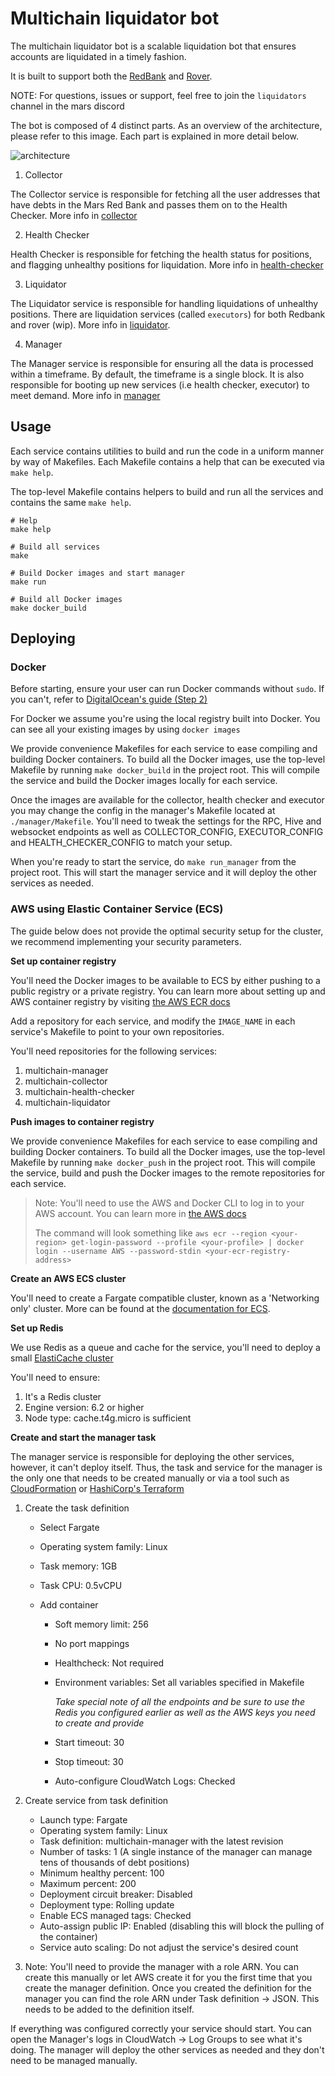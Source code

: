 # Multichain liquidator bot

The multichain liquidator bot is a scalable liquidation bot that ensures accounts
are liquidated in a timely fashion.

It is built to support both the [RedBank](https://github.com/mars-protocol/red-bank) and [Rover](https://github.com/mars-protocol/v2-fields-of-mars).

NOTE: For questions, issues or support, feel free to join the `liquidators` channel in the mars discord

The bot is composed of 4 distinct parts. As an overview of the architecture, please refer to this image. Each part is explained in more detail below.


![architecture](./liquidator/doc/cloud-native-liquidations-bot.png)

1. Collector

The Collector service is responsible for fetching all the user addresses that
have debts in the Mars Red Bank and passes them on to the Health Checker. More info in [collector](./collector/README.md)

2. Health Checker

Health Checker is responsible for fetching the health status for positions, 
and flagging unhealthy positions for liquidation. More info in [health-checker](./health-checker/README.md)

3. Liquidator

The Liquidator service is responsible for handling liquidations of unhealthy positions. There are liquidation services (called `executors`) for both Redbank and rover (wip). More info in [liquidator](./liquidator/README.md).

4. Manager

The Manager service is responsible for ensuring all the data is processed within
a timeframe. By default, the timeframe is a single block. It is also responsible for booting up new services (i.e health checker, executor) to meet demand. More info in [manager](manager/README.md)

## Usage

Each service contains utilities to build and run the code in a uniform manner by
way of Makefiles. Each Makefile contains a help that can be executed via 
`make help`.

The top-level Makefile contains helpers to build and run all the services and 
contains the same `make help`.

```shell
# Help
make help

# Build all services
make

# Build Docker images and start manager
make run

# Build all Docker images
make docker_build
```


## Deploying

### Docker

Before starting, ensure your user can run Docker commands without `sudo`. If 
you can't, refer to [DigitalOcean's guide (Step 2)](https://www.digitalocean.com/community/tutorials/how-to-install-and-use-docker-on-ubuntu-22-04)

For Docker we assume you're using the local registry built into Docker. You can
see all your existing images by using `docker images`

We provide convenience Makefiles for each service to ease compiling and building 
Docker containers. To build all the Docker images, use the top-level Makefile
by running `make docker_build` in the project root. This will compile the 
service and build the Docker images locally for each service.

Once the images are available for the collector, health checker and executor
you may change the config in the manager's Makefile located at `./manager/Makefile`. 
You'll need to tweak the settings for the RPC, Hive and websocket endpoints as well
as COLLECTOR_CONFIG, EXECUTOR_CONFIG and HEALTH_CHECKER_CONFIG to match your setup.

When you're ready to start the service, do `make run_manager` from the project
root. This will start the manager service and it will deploy the other services
as needed.


### AWS using Elastic Container Service (ECS)

The guide below does not provide the optimal security setup for the cluster, 
we recommend implementing your security parameters.

__Set up container registry__

You'll need the Docker images to be available to ECS by either pushing to a 
public registry or a private registry. You can learn more about setting up
and AWS container registry by visiting [the AWS ECR docs](https://aws.amazon.com/ecr/)

Add a repository for each service, and modify the `IMAGE_NAME` in each service's Makefile
to point to your own repositories.

You'll need repositories for the following services:

1. multichain-manager
2. multichain-collector
3. multichain-health-checker
4. multichain-liquidator

__Push images to container registry__

We provide convenience Makefiles for each service to ease compiling and building 
Docker containers. To build all the Docker images, use the top-level Makefile
by running `make docker_push` in the project root. This will compile the service,
build and push the Docker images to the remote repositories for each service.

> Note: You'll need to use the AWS and Docker CLI to log in to your AWS account. You can
> learn more in [the AWS docs](https://docs.aws.amazon.com/AmazonECR/latest/userguide/getting-started-cli.html)
>
> The command will look something like `aws ecr --region <your-region> get-login-password --profile <your-profile> | docker login --username AWS --password-stdin <your-ecr-registry-address>`

__Create an AWS ECS cluster__

You'll need to create a Fargate compatible cluster, known as a 'Networking only' cluster. More
can be found at the [documentation for ECS](https://aws.amazon.com/ecs/).


__Set up Redis__

We use Redis as a queue and cache for the service, you'll need to deploy a
small [ElastiCache cluster](https://aws.amazon.com/elasticache/)

You'll need to ensure:

1. It's a Redis cluster
2. Engine version: 6.2 or higher
3. Node type: cache.t4g.micro is sufficient

__Create and start the manager task__

The manager service is responsible for deploying the other services, however, it
can't deploy itself. Thus, the task and service for the manager is the only one
that needs to be created manually or via a tool such as 
[CloudFormation](https://aws.amazon.com/cloudformation/) or 
[HashiCorp's Terraform](https://www.terraform.io/)

1. Create the task definition
    - Select Fargate
    - Operating system family: Linux
    - Task memory: 1GB
    - Task CPU: 0.5vCPU

    - Add container
        - Soft memory limit: 256
        - No port mappings
        - Healthcheck: Not required
        - Environment variables: Set all variables specified in Makefile

            _Take special note of all the endpoints and be sure to use the Redis you configured earlier as well as the AWS keys you need to create and provide_
        - Start timeout: 30
        - Stop timeout: 30
        - Auto-configure CloudWatch Logs: Checked

2. Create service from task definition

    - Launch type: Fargate
    - Operating system family: Linux
    - Task definition: multichain-manager with the latest revision
    - Number of tasks: 1 (A single instance of the manager can manage tens of thousands of debt positions)
    - Minimum healthy percent: 100
    - Maximum percent: 200
    - Deployment circuit breaker: Disabled
    - Deployment type: Rolling update
    - Enable ECS managed tags: Checked
    - Auto-assign public IP: Enabled (disabling this will block the pulling of the container)
    - Service auto scaling: Do not adjust the service's desired count

3. Note: You'll need to provide the manager with a role ARN. You can create this manually or let AWS create it for you the first time that you create the manager definition. Once you created the definition for the manager you can find the role ARN under Task definition -> JSON. This needs to be added to the definition itself.

If everything was configured correctly your service should start. You can open the Manager's logs in CloudWatch -> Log Groups to see what it's doing. The manager will deploy the other services as needed and they don't
need to be managed manually.

